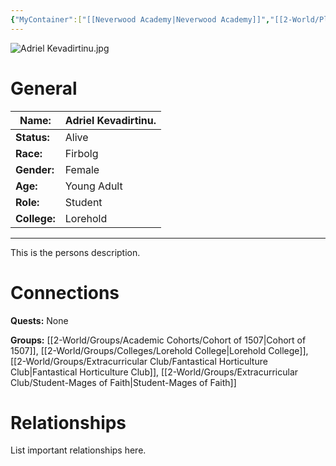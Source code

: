 ```yaml
---
{"MyContainer":["[[Neverwood Academy|Neverwood Academy]]","[[2-World/Places/Lorehold Campus.md|Lorehold Campus]]"],"MyCategory":null,"image":"Adriel Kevadirtinu.jpg","tags":["Category/People"],"obsidianUIMode":"preview","aliases":null,"NoteStatus":"❓","char_status":"Alive","char_race":"Firbolg","char_gender":"Female","char_role":"Student","char_college":"Lorehold","char_items":null,"char_age":"Young Adult","parents":null,"children":null,"enemies":null,"allies":null,"siblings":null,"partner":null,"Connected_Quests":[],"Connected_Groups":["[[Cohort of 1507|Cohort of 1507]]","[[Lorehold College|Lorehold College]]","[[Fantastical Horticulture Club|Fantastical Horticulture Club]]","[[Student-Mages of Faith|Student-Mages of Faith]]"],"dg-publish":true,"dg-path":"World/People/Students/Adriel Kevadirtinu.md","permalink":"/world/people/students/adriel-kevadirtinu/","dgPassFrontmatter":true,"updated":"2025-10-02T14:20:38.000+01:00"}
---
```



![Adriel Kevadirtinu.jpg](/img/user/z_Assets/character_art/NPCs/Cohort%20of%201507/Adriel%20Kevadirtinu.jpg)
# General


| Name:        | Adriel Kevadirtinu. |
| ------------ | ------------------- |
| **Status:**  | Alive               |
| **Race:**    | Firbolg             |
| **Gender:**  | Female              |
| **Age:**     | Young Adult         |
| **Role:**    | Student             |
| **College:** | Lorehold            |


---

This is the persons description. 


# Connections

**Quests:** None

**Groups:** [[2-World/Groups/Academic Cohorts/Cohort of 1507\|Cohort of 1507]], [[2-World/Groups/Colleges/Lorehold College\|Lorehold College]], [[2-World/Groups/Extracurricular Club/Fantastical Horticulture Club\|Fantastical Horticulture Club]], [[2-World/Groups/Extracurricular Club/Student-Mages of Faith\|Student-Mages of Faith]]
# Relationships

List important relationships here. 
